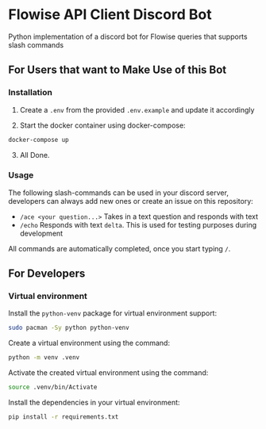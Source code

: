 # Flowise API Client Discord Bot

Python implementation of a discord bot for Flowise queries that supports slash commands

## For Users that want to Make Use of this Bot

### Installation

1. Create a `.env` from the provided `.env.example` and update it accordingly

2. Start the docker container using docker-compose:

```sh
docker-compose up
```

3. All Done.

### Usage

The following slash-commands can be used in your discord server, developers can always add new ones or create an issue on this repository:

- `/ace <your question...>` Takes in a text question and responds with text
- `/echo` Responds with text `delta`. This is used for testing purposes during development

All commands are automatically completed, once you start typing `/`.

## For Developers

### Virtual environment

Install the `python-venv` package for virtual environment support:

```sh
sudo pacman -Sy python python-venv
```

Create a virtual environment using the command:

```sh
python -m venv .venv
```

Activate the created virtual environment using the command:

```sh
source .venv/bin/Activate
```

Install the dependencies in your virtual environment:
```sh
pip install -r requirements.txt
```
